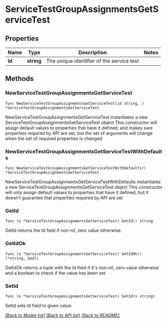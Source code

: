 # ServiceTestGroupAssignmentsGetServiceTest

## Properties

Name | Type | Description | Notes
------------ | ------------- | ------------- | -------------
**Id** | **string** | The unique identifier of the service test | 

## Methods

### NewServiceTestGroupAssignmentsGetServiceTest

`func NewServiceTestGroupAssignmentsGetServiceTest(id string, ) *ServiceTestGroupAssignmentsGetServiceTest`

NewServiceTestGroupAssignmentsGetServiceTest instantiates a new ServiceTestGroupAssignmentsGetServiceTest object
This constructor will assign default values to properties that have it defined,
and makes sure properties required by API are set, but the set of arguments
will change when the set of required properties is changed

### NewServiceTestGroupAssignmentsGetServiceTestWithDefaults

`func NewServiceTestGroupAssignmentsGetServiceTestWithDefaults() *ServiceTestGroupAssignmentsGetServiceTest`

NewServiceTestGroupAssignmentsGetServiceTestWithDefaults instantiates a new ServiceTestGroupAssignmentsGetServiceTest object
This constructor will only assign default values to properties that have it defined,
but it doesn't guarantee that properties required by API are set

### GetId

`func (o *ServiceTestGroupAssignmentsGetServiceTest) GetId() string`

GetId returns the Id field if non-nil, zero value otherwise.

### GetIdOk

`func (o *ServiceTestGroupAssignmentsGetServiceTest) GetIdOk() (*string, bool)`

GetIdOk returns a tuple with the Id field if it's non-nil, zero value otherwise
and a boolean to check if the value has been set.

### SetId

`func (o *ServiceTestGroupAssignmentsGetServiceTest) SetId(v string)`

SetId sets Id field to given value.



[[Back to Model list]](../README.md#documentation-for-models) [[Back to API list]](../README.md#documentation-for-api-endpoints) [[Back to README]](../README.md)


